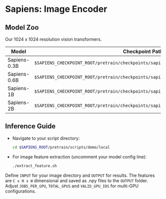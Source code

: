 # Sapiens: Image Encoder

## Model Zoo
Our 1024 x 1024 resolution vision transformers.

| Model         | Checkpoint Path
|---------------|--------------------------------------------------------------------------------------------------
| Sapiens-0.3B  | `$SAPIENS_CHECKPOINT_ROOT/pretrain/checkpoints/sapiens_0.3b/sapiens_0.3b_epoch_1600.pth`
| Sapiens-0.6B  | `$SAPIENS_CHECKPOINT_ROOT/pretrain/checkpoints/sapiens_0.6b/sapiens_0.6b_epoch_1600.pth`
| Sapiens-1B  | `$SAPIENS_CHECKPOINT_ROOT/pretrain/checkpoints/sapiens_1b/sapiens_1b_epoch_173.pth`
| Sapiens-2B  | `$SAPIENS_CHECKPOINT_ROOT/pretrain/checkpoints/sapiens_2b/sapiens_2b_epoch_660.pth`


## Inference Guide

- Navigate to your script directory:
  ```bash
  cd $SAPIENS_ROOT/pretrain/scripts/demo/local
  ```
- For image feature extraction (uncomment your model config line):
  ```bash
  ./extract_feature.sh
  ```

Define `INPUT` for your image directory and `OUTPUT` for results. The features are ```C x H x W``` dimensional and saved as .npy files to the `OUTPUT` folder.
Adjust `JOBS_PER_GPU`, `TOTAL_GPUS` and `VALID_GPU_IDS` for multi-GPU configurations.
